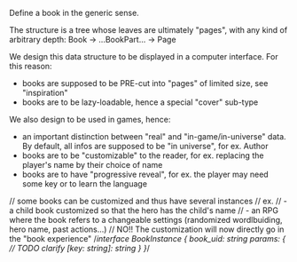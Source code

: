 
Define a book in the generic sense.

The structure is a tree whose leaves are ultimately "pages",
with any kind of arbitrary depth: Book → ...BookPart... → Page

We design this data structure to be displayed in a computer interface.
For this reason:
- books are supposed to be PRE-cut into "pages" of limited size, see "inspiration"
- books are to be lazy-loadable, hence a special "cover" sub-type

We also design to be used in games, hence:
- an important distinction between "real" and "in-game/in-universe" data.
  By default, all infos are supposed to be "in universe", for ex. Author
- books are to be "customizable" to the reader, for ex. replacing the player's name by their choice of name
- books are to have "progressive reveal", for ex. the player may need some key or to learn the language




// some books can be customized and thus have several instances
// ex.
// - a child book customized so that the hero has the child's name
// - an RPG where the book refers to a changeable settings (randomized wordlbuiding, hero name, past actions...)
// NO!! The customization will now directly go in the "book experience"
/*interface BookInstance {
book_uid: string
params: { // TODO clarify
[key: string]: string
}
}*/
